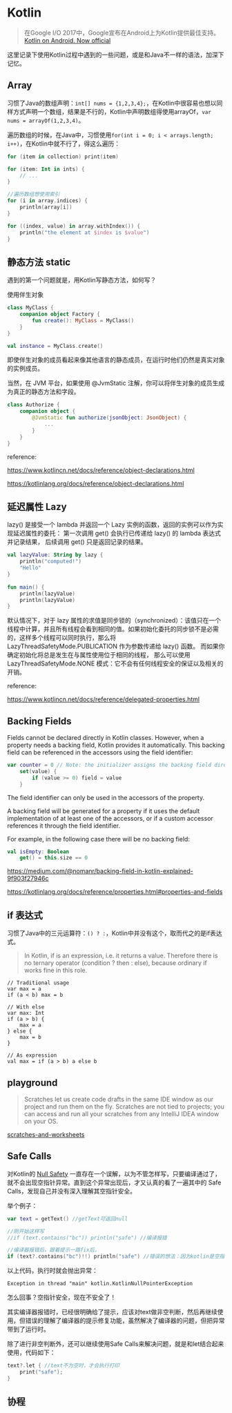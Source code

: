 # Kotlin

> 在Google I/O 2017中，Google宣布在Android上为Kotlin提供最佳支持。[Kotlin on Android. Now official](https://blog.jetbrains.com/kotlin/2017/05/kotlin-on-android-now-official/)

这里记录下使用Kotlin过程中遇到的一些问题，或是和Java不一样的语法，加深下记忆。

## Array
习惯了Java的数组声明：`int[] nums = {1,2,3,4};`，在Kotlin中很容易也想以同样方式声明一个数组，结果是不行的，Kotlin中声明数组得使用arrayOf，`var nums = arrayOf(1,2,3,4)`。

遍历数组的时候，在Java中，习惯使用`for(int i = 0; i < arrays.length; i++)`，在Kotlin中就不行了，得这么遍历：

```kotlin
for (item in collection) print(item)

for (item: Int in ints) {
    // ...
}

//遍历数组想使用索引
for (i in array.indices) {
    println(array[i])
}

for ((index, value) in array.withIndex()) {
    println("the element at $index is $value")
}
```

## 静态方法 static

遇到的第一个问题就是，用Kotlin写静态方法，如何写？

使用伴生对象

```kotlin
class MyClass {
    companion object Factory {
        fun create(): MyClass = MyClass()
    }
}

val instance = MyClass.create()
```

即使伴生对象的成员看起来像其他语言的静态成员，在运行时他们仍然是真实对象的实例成员。

当然，在 JVM 平台，如果使用 @JvmStatic 注解，你可以将伴生对象的成员生成为真正的静态方法和字段。

```kotlin
class Authorize {
    companion object {
        @JvmStatic fun authorize(jsonObject: JsonObject) {
            ...
        }
    }
}
```

reference:

https://www.kotlincn.net/docs/reference/object-declarations.html

https://kotlinlang.org/docs/reference/object-declarations.html

## 延迟属性 Lazy

lazy() 是接受一个 lambda 并返回一个 Lazy <T> 实例的函数，返回的实例可以作为实现延迟属性的委托： 第一次调用 get() 会执行已传递给 lazy() 的 lambda 表达式并记录结果， 后续调用 get() 只是返回记录的结果。

```kotlin
val lazyValue: String by lazy {
    println("computed!")
    "Hello"
}
​
fun main() {
    println(lazyValue)
    println(lazyValue)
}
```
默认情况下，对于 lazy 属性的求值是同步锁的（synchronized）：该值只在一个线程中计算，并且所有线程会看到相同的值。如果初始化委托的同步锁不是必需的，这样多个线程可以同时执行，那么将 LazyThreadSafetyMode.PUBLICATION 作为参数传递给 lazy() 函数。 而如果你确定初始化将总是发生在与属性使用位于相同的线程， 那么可以使用 LazyThreadSafetyMode.NONE 模式：它不会有任何线程安全的保证以及相关的开销。

reference: 

https://www.kotlincn.net/docs/reference/delegated-properties.html

## Backing Fields

Fields cannot be declared directly in Kotlin classes. However, when a property needs a backing field, Kotlin provides it automatically. This backing field can be referenced in the accessors using the field identifier:


```kotlin
var counter = 0 // Note: the initializer assigns the backing field directly
    set(value) {
        if (value >= 0) field = value
    }
```
The field identifier can only be used in the accessors of the property.

A backing field will be generated for a property if it uses the default implementation of at least one of the accessors, or if a custom accessor references it through the field identifier.

For example, in the following case there will be no backing field:
```kotlin
val isEmpty: Boolean
    get() = this.size == 0
```

https://medium.com/@nomanr/backing-field-in-kotlin-explained-9f903f27946c

https://kotlinlang.org/docs/reference/properties.html#properties-and-fields

## if 表达式

习惯了Java中的三元运算符：`() ? :`，Kotlin中并没有这个，取而代之的是if表达式。

> In Kotlin, if is an expression, i.e. it returns a value. Therefore there is no ternary operator (condition ? then : else), because ordinary if works fine in this role.

```
// Traditional usage 
var max = a 
if (a < b) max = b

// With else 
var max: Int
if (a > b) {
    max = a
} else {
    max = b
}
 
// As expression 
val max = if (a > b) a else b
```

## playground

> Scratches let us create code drafts in the same IDE window as our project and run them on the fly. Scratches are not tied to projects; you can access and run all your scratches from any IntelliJ IDEA window on your OS.

[scratches-and-worksheets](https://kotlinlang.org/docs/tutorials/quick-run.html#scratches-and-worksheets)

## Safe Calls

对Kotlin的 [Null Safety](https://kotlinlang.org/docs/reference/null-safety.html) 一直存在一个误解，以为不管怎样写，只要编译通过了，就不会出现空指针异常。直到这个异常出现后，才又认真的看了一遍其中的 Safe Calls，发现自己并没有深入理解其空指针安全。

举个例子：

```kotlin
var text = getText() //getText可返回null

//刚开始这样写
//if (text.contains("bc")) println("safe") //编译报错

//编译器报错后，跟着提示一路fix后。
if (text?.contains("bc")!!) println("safe") //错误的想法：因为kotlin是空指针安全的，text为空时就不会执行contains方法。
```

以上代码，执行时就会抛出异常：

`Exception in thread "main" kotlin.KotlinNullPointerException`

怎么回事？空指针安全，现在不安全了！

其实编译器报错时，已经很明确给了提示，应该对text做非空判断，然后再继续使用，但错误的理解了编译器的提示修复功能，虽然解决了编译器的问题，但把异常带到了运行时。

除了进行非空判断外，还可以继续使用Safe Calls来解决问题，就是和let结合起来使用，代码如下：

```kotlin
text?.let { //text不为空时，才会执行打印
    print("safe");
}
```

## 协程

